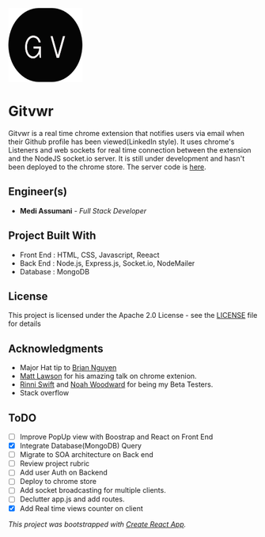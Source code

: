 
<img src= "src/logo.png" width = 150 height = 150></img>

# Gitvwr
Gitvwr is a real time chrome extension that notifies users via email when their Github profile has been viewed(LinkedIn style). It uses chrome's Listeners and web sockets for real time connection between the extension and the NodeJS socket.io server. It is still under development and hasn't been deployed to the chrome store. The server code is <a href="https://github.com/MediBoss/GitviewrServer">here</a>.

## Engineer(s)

* **Medi Assumani** - *Full Stack Developer*

## Project Built With

* Front End : HTML, CSS, Javascript, Reeact
* Back End : Node.js, Express.js, Socket.io, NodeMailer
* Database : MongoDB

## License

This project is licensed under the Apache 2.0 License - see the <a href="https://github.com/MediBoss/Lofti/blob/master/LICENSE">LICENSE</a> file for details

## Acknowledgments

* Major Hat tip to <a href="https://github.com/bnguyen212">Brian Nguyen</a>
* <a href="https://github.com/matthewlawson">Matt Lawson</a> for his amazing talk on chrome extenion.
* <a href="https://github.com/RinniSwift">Rinni Swift</a> and <a href="https://github.com/woodward4422">Noah Woodward</a> for being my Beta Testers.
* Stack overflow

## ToDO

- [ ] Improve PopUp view with Boostrap and React on Front End
- [x] Integrate Database(MongoDB) Query
- [ ] Migrate to SOA architecture on Back end
- [ ] Review project rubric
- [ ] Add user Auth on Backend
- [ ] Deploy to chrome store
- [ ] Add socket broadcasting for multiple clients.
- [ ] Declutter app.js and add routes.
- [x] Add Real time views counter on client 

<i>This project was bootstrapped with [Create React App](https://github.com/facebook/create-react-app).</i>
